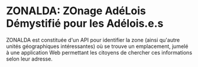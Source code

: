 ZONALDA: ZOnage AdéLois Démystifié pour les Adélois.e.s
=======================================================

ZONALDA est constituée d'un API pour identifier la zone (ainsi
qu'autre unités géographiques intéressantes) où se trouve un
emplacement, jumelé à une application Web permettant les citoyens de
chercher ces informations selon leur adresse.
